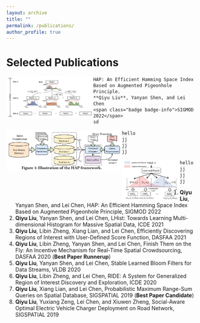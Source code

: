 ```yaml
---
layout: archive
title: ""
permalink: /publications/
author_profile: true
---
```


Selected Publications
=====
<img src="../images/icde-21.png" height="110" align="left">
    
    HAP: An Efficient Hamming Space Index Based on Augmented Pigeonhole Principle.
    **Qiyu Liu**, Yanyan Shen, and Lei Chen
    <span class="badge badge-info">SIGMOD 2022</span>
    sd





<img src="../images/sigmod-22.png" height="110" align="left">

    hello
    jj
    jj
    jj


<img src="../images/vldb-20.png" height="110" align="left">

    hello
    jj
    jj
    jj



1. **Qiyu Liu**, Yanyan Shen, and Lei Chen, HAP: An Efficient Hamming Space Index Based on Augmented Pigeonhole Principle, SIGMOD 2022
1. **Qiyu Liu**, Yanyan Shen, and Lei Chen, LHist: Towards Learning Multi-dimensional Histogram for Massive Spatial Data, ICDE 2021
1. **Qiyu Liu**, Libin Zheng, Xiang Lian, and Lei Chen, Efficiently Discovering Regions of Interest with User-Defined Score Function, DASFAA 2021
1. **Qiyu Liu**, Libin Zheng, Yanyan Shen, and Lei Chen, Finish Them on the Fly: An Incentive Mechanism for Real-Time Spatial Crowdsourcing, DASFAA 2020 (**Best Paper Runnerup**)
1. **Qiyu Liu**, Yanyan Shen, and Lei Chen, Stable Learned Bloom Filters for Data Streams, VLDB 2020
1. **Qiyu Liu**, Libin Zheng, and Lei Chen, RIDE: A System for Generalized Region of Interest Discovery and Exploration, ICDE 2020
1. **Qiyu Liu**, Xiang Lian, and Lei Chen, Probabilistic Maximum Range-Sum Queries on Spatial Database, SIGSPATIAL 2019 (**Best Paper Candidate**)
1. **Qiyu Liu**, Yuxiang Zeng, Lei Chen, and Xiuwen Zheng, Social-Aware Optimal Electric Vehicle Charger Deployment on Road Network, SIGSPATIAL 2019
  
